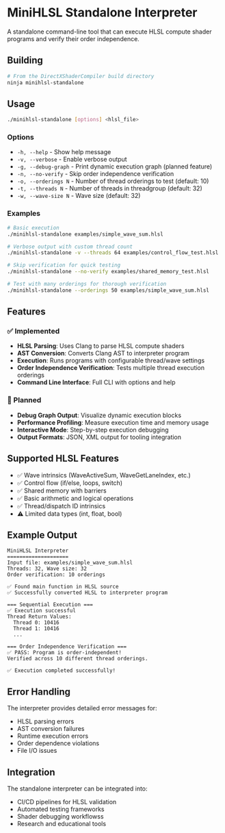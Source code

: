 # MiniHLSL Standalone Interpreter

A standalone command-line tool that can execute HLSL compute shader programs and verify their order independence.

## Building

```bash
# From the DirectXShaderCompiler build directory
ninja minihlsl-standalone
```

## Usage

```bash
./minihlsl-standalone [options] <hlsl_file>
```

### Options

- `-h, --help` - Show help message
- `-v, --verbose` - Enable verbose output
- `-g, --debug-graph` - Print dynamic execution graph (planned feature)
- `-n, --no-verify` - Skip order independence verification
- `-o, --orderings N` - Number of thread orderings to test (default: 10)
- `-t, --threads N` - Number of threads in threadgroup (default: 32)
- `-w, --wave-size N` - Wave size (default: 32)

### Examples

```bash
# Basic execution
./minihlsl-standalone examples/simple_wave_sum.hlsl

# Verbose output with custom thread count
./minihlsl-standalone -v --threads 64 examples/control_flow_test.hlsl

# Skip verification for quick testing
./minihlsl-standalone --no-verify examples/shared_memory_test.hlsl

# Test with many orderings for thorough verification
./minihlsl-standalone --orderings 50 examples/simple_wave_sum.hlsl
```

## Features

### ✅ Implemented
- **HLSL Parsing**: Uses Clang to parse HLSL compute shaders
- **AST Conversion**: Converts Clang AST to interpreter program
- **Execution**: Runs programs with configurable thread/wave settings
- **Order Independence Verification**: Tests multiple thread execution orderings
- **Command Line Interface**: Full CLI with options and help

### 🚧 Planned
- **Debug Graph Output**: Visualize dynamic execution blocks
- **Performance Profiling**: Measure execution time and memory usage
- **Interactive Mode**: Step-by-step execution debugging
- **Output Formats**: JSON, XML output for tooling integration

## Supported HLSL Features

- ✅ Wave intrinsics (WaveActiveSum, WaveGetLaneIndex, etc.)
- ✅ Control flow (if/else, loops, switch)
- ✅ Shared memory with barriers
- ✅ Basic arithmetic and logical operations
- ✅ Thread/dispatch ID intrinsics
- ⚠️ Limited data types (int, float, bool)

## Example Output

```
MiniHLSL Interpreter
====================
Input file: examples/simple_wave_sum.hlsl
Threads: 32, Wave size: 32
Order verification: 10 orderings

✅ Found main function in HLSL source
✅ Successfully converted HLSL to interpreter program

=== Sequential Execution ===
✅ Execution successful
Thread Return Values:
  Thread 0: 10416
  Thread 1: 10416
  ...

=== Order Independence Verification ===
✅ PASS: Program is order-independent!
Verified across 10 different thread orderings.

✅ Execution completed successfully!
```

## Error Handling

The interpreter provides detailed error messages for:
- HLSL parsing errors
- AST conversion failures
- Runtime execution errors
- Order dependence violations
- File I/O issues

## Integration

The standalone interpreter can be integrated into:
- CI/CD pipelines for HLSL validation
- Automated testing frameworks
- Shader debugging workflowss
- Research and educational tools